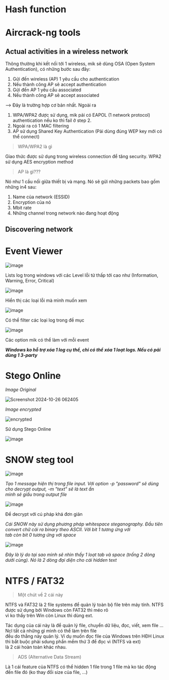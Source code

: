 # Hash function
# Aircrack-ng tools
## Actual activities in a wireless network

Thông thường khi kết nối tới 1 wireless, mik sẽ dùng OSA (Open System Authentication), có những bước sau đây: <br>

1. Gửi đến wireless (AP) 1 yêu cầu cho authentication
2. Nếu thành công AP sẽ accept authentication
3. Gửi đến AP 1 yêu cầu associated
4. Nếu thành công AP sẽ accept associated

--> Đây là trường hợp cơ bản nhất. Ngoài ra
1. WPA/WPA2 được sử dụng, mik pải có EAPOL (1 network protocol) authentication nếu ko thì fail ở step 2.
2. Ngoài ra có 1 MAC filtering
3. AP sử dụng Shared Key Authentication (Pải dùng đúng WEP key mới có thể connect)

> WPA/WPA2 là gì

Giao thức được sử dụng trong wireless connection để tăng security. WPA2 sử dụng AES encryption method

> AP là gì???

Nó như 1 cầu nối giữa thiết bị và mạng. Nó sẽ gửi những packets bao gồm những in4 sau:
1. Name của network (ESSID)
2. Encryption của nó
3. Mbit rate
4. Những channel trong network nào đang hoạt động

## Discovering network

# Event Viewer
![image](https://github.com/user-attachments/assets/193d98d7-89db-4e70-b341-788858c64224)

Lists log trong windows với các Level lỗi từ thấp tới cao như (Information, Warning, Error, Critical)

![image](https://github.com/user-attachments/assets/e1d3f61c-ae5f-414d-8891-28098fea85ca)

Hiển thị các loại lỗi mà mình muốn xem

![image](https://github.com/user-attachments/assets/dc802fc3-7073-4fa3-9c08-117675a07dd7)

Có thể filter các loại log trong đề mục

![image](https://github.com/user-attachments/assets/245f64c7-625a-4f67-8c69-4fe1b5868296)

Các option mik có thể làm với mỗi event

***Windows ko hỗ trợ xóa 1 log cụ thể, chỉ có thể xóa 1 loạt logs. Nếu có pải dùng 1 3-party***

# Stego Online

*Image Original*

![Screenshot 2024-10-26 062405](https://github.com/user-attachments/assets/f985511b-3308-4c51-b69c-72a1e0893aee)

*Image encrypted*

![encrypted](https://github.com/user-attachments/assets/a3d7663c-27f3-4d2e-807e-406d5f9cb849)

Sử dụng Stego Online

![image](https://github.com/user-attachments/assets/89e6b3ac-9f05-4086-a43d-13d0958c49c4)

# SNOW steg tool
![image](https://github.com/user-attachments/assets/503c231c-d92e-4c81-a024-e20941ebac09)

*Tạo 1 message hiện thị trong file input. Với option -p "password" sẽ dùng cho decrypt output, -m "text" sẽ là text ẩn <br>
mình sẽ giấu trong output file*

![image](https://github.com/user-attachments/assets/209f5e59-c8b9-4572-b8c5-ddd8c4477560)

Để decrypt với cú pháp khá đơn giản

*Cái SNOW này sử dụng phương pháp whitespace steganography. Đầu tiên convert chữ cái ra binary theo ASCII. Với bit 1 tương ứng với <br>
tab còn bit 0 tương ứng với space*

![image](https://github.com/user-attachments/assets/ad27670d-fe9e-4980-9550-4b64a018e7dd)

*Đây là lý do tại sao mình sẽ nhìn thấy 1 loạt tab và space (trống 2 dòng dưới cùng). Nó là 2 dòng đại diện cho cái hidden text*

# NTFS / FAT32

> Một chút về 2 cái này

NTFS và FAT32 là 2 file systems để quản lý toàn bộ file trên máy tính. NTFS được sử dụng bởi Windows còn FAT32 thì méo rõ <br>
vì ko thấy trên Win còn Linux thì dùng ext.

Tác dụng của cái này là để quản lý file, chuyển dữ liệu, đọc, viết, xem file ... Ncl tất cả những gì mình có thể làm trên file <br>
đều do thằng này quản lý. Ví dụ muốn đọc file của Windows trên HĐH Linux thì bắt buộc phải sdung phần mềm thứ 3 để đọc vì (NTFS và ext) <br>
là 2 cái hoàn toàn khác nhau.

> ADS (Alternative Data Stream)

Là 1 cái feature của NTFS có thể hidden 1 file trong 1 file mà ko tác động đến file đó (ko thay đổi size của file, ...)








